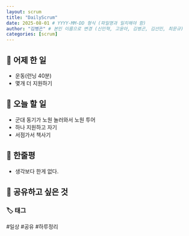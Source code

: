 ```yaml
---
layout: scrum
title: "DailyScrum"
date: 2025-08-01 # YYYY-MM-DD 형식 (파일명과 일치해야 함)
author: "김병곤" # 본인 이름으로 변경 (신민혁, 고윤아, 김병곤, 김선민, 최문규)
categories: [scrum]
---
```


## 📝 어제 한 일

- 운동(런닝 40분)
- 몇개 더 지원하기

## 🎯 오늘 할 일

- 군대 동기가 노원 놀러와서 노원 투어
- 하나 지원하고 자기
- 서점가서 책사기

## 💭 한줄평

- 생각보다 한게 없다.

## 🔗 공유하고 싶은 것

### 🏷️ 태그

#일상 #공유 #하루정리
